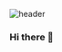 ![header](https://capsule-render.vercel.app/api?type=waving&&color=0:79DAE8,100:2155CD&height=200&section=header&text=welcome%20to%20Junseong's%20GitHub&fontSize=50)

### Hi there 👋

<!--
**JunseongHeo/JunseongHeo** is a ✨ _special_ ✨ repository because its `README.md` (this file) appears on your GitHub profile.

Here are some ideas to get you started:

- 🔭 I’m currently working on ...
- 🌱 I’m currently learning ...
- 👯 I’m looking to collaborate on ...
- 🤔 I’m looking for help with ...
- 💬 Ask me about ...
- 📫 How to reach me: ...
- 😄 Pronouns: ...
- ⚡ Fun fact: ...
-->
